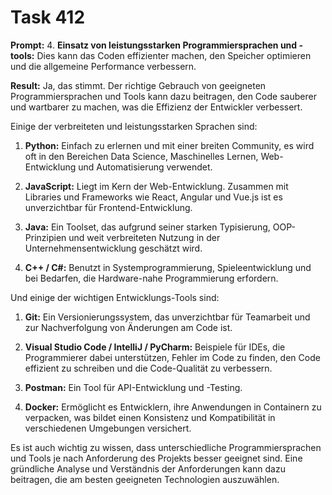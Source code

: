 # Task 412

**Prompt:** 4. **Einsatz von leistungsstarken Programmiersprachen und -tools:** Dies kann das Coden effizienter machen, den Speicher optimieren und die allgemeine Performance verbessern.

**Result:**
Ja, das stimmt. Der richtige Gebrauch von geeigneten Programmiersprachen und Tools kann dazu beitragen, den Code sauberer und wartbarer zu machen, was die Effizienz der Entwickler verbessert. 

Einige der verbreiteten und leistungsstarken Sprachen sind:

1. **Python:** Einfach zu erlernen und mit einer breiten Community, es wird oft in den Bereichen Data Science, Maschinelles Lernen, Web-Entwicklung und Automatisierung verwendet.

2. **JavaScript:** Liegt im Kern der Web-Entwicklung. Zusammen mit Libraries und Frameworks wie React, Angular und Vue.js ist es unverzichtbar für Frontend-Entwicklung.

3. **Java:** Ein Toolset, das aufgrund seiner starken Typisierung, OOP-Prinzipien und weit verbreiteten Nutzung in der Unternehmensentwicklung geschätzt wird.

4. **C++ / C#:** Benutzt in Systemprogrammierung, Spieleentwicklung und bei Bedarfen, die Hardware-nahe Programmierung erfordern.

Und einige der wichtigen Entwicklungs-Tools sind:

1. **Git:** Ein Versionierungssystem, das unverzichtbar für Teamarbeit und zur Nachverfolgung von Änderungen am Code ist.

2. **Visual Studio Code / IntelliJ / PyCharm:** Beispiele für IDEs, die Programmierer dabei unterstützen, Fehler im Code zu finden, den Code effizient zu schreiben und die Code-Qualität zu verbessern.

3. **Postman:** Ein Tool für API-Entwicklung und -Testing.

4. **Docker:** Ermöglicht es Entwicklern, ihre Anwendungen in Containern zu verpacken, was bildet einen Konsistenz und Kompatibilität in verschiedenen Umgebungen versichert.

Es ist auch wichtig zu wissen, dass unterschiedliche Programmiersprachen und Tools je nach Anforderung des Projekts besser geeignet sind. Eine gründliche Analyse und Verständnis der Anforderungen kann dazu beitragen, die am besten geeigneten Technologien auszuwählen.

